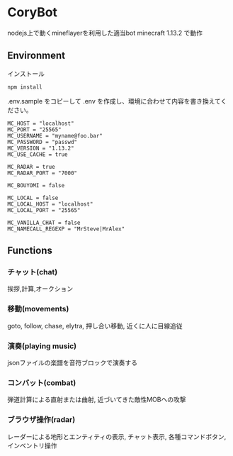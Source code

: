 CoryBot
=========

nodejs上で動くmineflayerを利用した適当bot
minecraft 1.13.2 で動作

## Environment
インストール
```
npm install
```

.env.sample をコピーして .env を作成し、環境に合わせて内容を書き換えてください。

```
MC_HOST = "localhost"
MC_PORT = "25565"
MC_USERNAME = "myname@foo.bar"
MC_PASSWORD = "passwd"
MC_VERSION = "1.13.2"
MC_USE_CACHE = true

MC_RADAR = true
MC_RADAR_PORT = "7000"

MC_BOUYOMI = false

MC_LOCAL = false
MC_LOCAL_HOST = "localhost"
MC_LOCAL_PORT = "25565"

MC_VANILLA_CHAT = false
MC_NAMECALL_REGEXP = "MrSteve|MrAlex"
```

## Functions
### チャット(chat)
挨拶,計算,オークション
### 移動(movements)
goto, follow, chase, elytra, 押し合い移動, 近くに人に目線追従
### 演奏(playing music)
jsonファイルの楽譜を音符ブロックで演奏する
### コンバット(combat)
弾道計算による直射または曲射, 近づいてきた敵性MOBへの攻撃
### ブラウザ操作(radar)
レーダーによる地形とエンティティの表示, チャット表示, 各種コマンドボタン, インベントリ操作